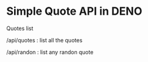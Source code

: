 # Simple Quote API in DENO

Quotes list

/api/quotes : list all the quotes

/api/randon : list any randon quote
